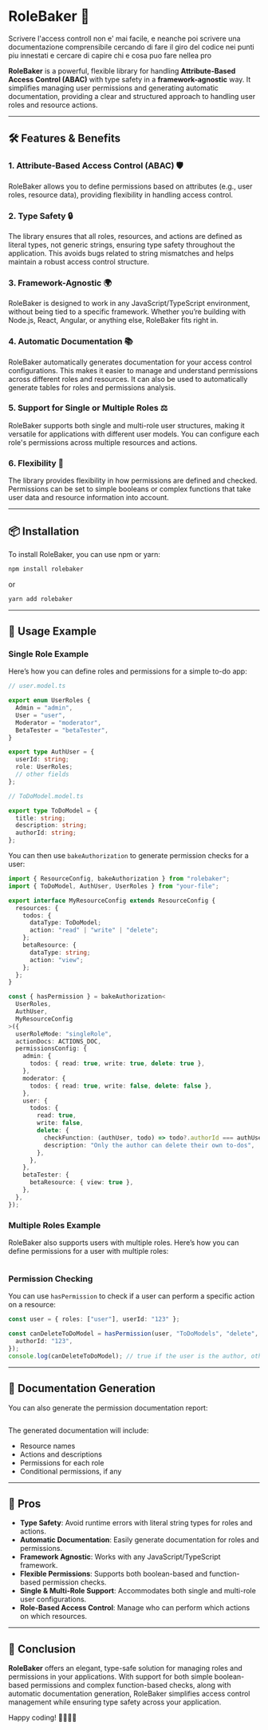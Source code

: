 # RoleBaker 🎂


Scrivere l'access controll non e' mai facile, e neanche poi scrivere una documentazione comprensibile cercando di
fare il giro del codice nei punti piu innestati e cercare di capire chi e cosa puo fare nellea pro

**RoleBaker** is a powerful, flexible library for handling **Attribute-Based Access Control (ABAC)** with type safety in a **framework-agnostic** way. It simplifies managing user permissions and generating automatic documentation, providing a clear and structured approach to handling user roles and resource actions.

---

## 🛠️ Features & Benefits

### 1. **Attribute-Based Access Control (ABAC)** 🛡️

RoleBaker allows you to define permissions based on attributes (e.g., user roles, resource data), providing flexibility in handling access control.

### 2. **Type Safety** 🔒

The library ensures that all roles, resources, and actions are defined as literal types, not generic strings, ensuring type safety throughout the application. This avoids bugs related to string mismatches and helps maintain a robust access control structure.

### 3. **Framework-Agnostic** 🌍

RoleBaker is designed to work in any JavaScript/TypeScript environment, without being tied to a specific framework. Whether you’re building with Node.js, React, Angular, or anything else, RoleBaker fits right in.

### 4. **Automatic Documentation** 📚

RoleBaker automatically generates documentation for your access control configurations. This makes it easier to manage and understand permissions across different roles and resources. It can also be used to automatically generate tables for roles and permissions analysis.

### 5. **Support for Single or Multiple Roles** ⚖️

RoleBaker supports both single and multi-role user structures, making it versatile for applications with different user models. You can configure each role's permissions across multiple resources and actions.

### 6. **Flexibility** 🔄

The library provides flexibility in how permissions are defined and checked. Permissions can be set to simple booleans or complex functions that take user data and resource information into account.

---

## 📦 Installation

To install RoleBaker, you can use npm or yarn:

```bash
npm install rolebaker
```

or

```bash
yarn add rolebaker
```

---

## 📝 Usage Example

### **Single Role Example**

Here’s how you can define roles and permissions for a simple to-do app:

```typescript
// user.model.ts

export enum UserRoles {
  Admin = "admin",
  User = "user",
  Moderator = "moderator",
  BetaTester = "betaTester",
}

export type AuthUser = {
  userId: string;
  role: UserRoles;
  // other fields
};
```

```typescript
// ToDoModel.model.ts

export type ToDoModel = {
  title: string;
  description: string;
  authorId: string;
};
```

You can then use `bakeAuthorization` to generate permission checks for a user:

```typescript
import { ResourceConfig, bakeAuthorization } from "rolebaker";
import { ToDoModel, AuthUser, UserRoles } from "your-file";

export interface MyResourceConfig extends ResourceConfig {
  resources: {
    todos: {
      dataType: ToDoModel;
      action: "read" | "write" | "delete";
    };
    betaResource: {
      dataType: string;
      action: "view";
    };
  };
}

const { hasPermission } = bakeAuthorization<
  UserRoles,
  AuthUser,
  MyResourceConfig
>({
  userRoleMode: "singleRole",
  actionDocs: ACTIONS_DOC,
  permissionsConfig: {
    admin: {
      todos: { read: true, write: true, delete: true },
    },
    moderator: {
      todos: { read: true, write: false, delete: false },
    },
    user: {
      todos: {
        read: true,
        write: false,
        delete: {
          checkFunction: (authUser, todo) => todo?.authorId === authUser.userId,
          description: "Only the author can delete their own to-dos",
        },
      },
    },
    betaTester: {
      betaResource: { view: true },
    },
  },
});
```

### **Multiple Roles Example**

RoleBaker also supports users with multiple roles. Here’s how you can define permissions for a user with multiple roles:

```typescript

```

### **Permission Checking**

You can use `hasPermission` to check if a user can perform a specific action on a resource:

```typescript
const user = { roles: ["user"], userId: "123" };

const canDeleteToDoModel = hasPermission(user, "ToDoModels", "delete", {
  authorId: "123",
});
console.log(canDeleteToDoModel); // true if the user is the author, otherwise false
```

---

## 📄 Documentation Generation

You can also generate the permission documentation report:

```typescript

```

The generated documentation will include:

- Resource names
- Actions and descriptions
- Permissions for each role
- Conditional permissions, if any

---

## 🚀 Pros

- **Type Safety**: Avoid runtime errors with literal string types for roles and actions.
- **Automatic Documentation**: Easily generate documentation for roles and permissions.
- **Framework Agnostic**: Works with any JavaScript/TypeScript framework.
- **Flexible Permissions**: Supports both boolean-based and function-based permission checks.
- **Single & Multi-Role Support**: Accommodates both single and multi-role user configurations.
- **Role-Based Access Control**: Manage who can perform which actions on which resources.

---

## 📖 Conclusion

**RoleBaker** offers an elegant, type-safe solution for managing roles and permissions in your applications. With support for both simple boolean-based permissions and complex function-based checks, along with automatic documentation generation, RoleBaker simplifies access control management while ensuring type safety across your application.

Happy coding! 👨‍💻👩‍💻
